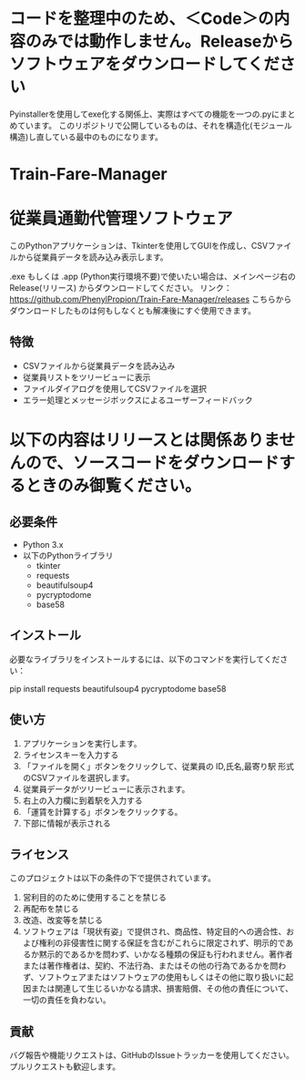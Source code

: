 # コードを整理中のため、＜Code＞の内容のみでは動作しません。Releaseからソフトウェアをダウンロードしてください
Pyinstallerを使用してexe化する関係上、実際はすべての機能を一つの.pyにまとめています。
このリポジトリで公開しているものは、それを構造化(モジュール構造)し直している最中のものになります。

# Train-Fare-Manager
# 従業員通勤代管理ソフトウェア

このPythonアプリケーションは、Tkinterを使用してGUIを作成し、CSVファイルから従業員データを読み込み表示します。

.exe もしくは .app (Python実行環境不要)で使いたい場合は、メインページ右のRelease(リリース) からダウンロードしてください。
リンク：https://github.com/PhenylPropion/Train-Fare-Manager/releases
こちらからダウンロードしたものは何もしなくとも解凍後にすぐ使用できます。

## 特徴

- CSVファイルから従業員データを読み込み
- 従業員リストをツリービューに表示
- ファイルダイアログを使用してCSVファイルを選択
- エラー処理とメッセージボックスによるユーザーフィードバック


# 以下の内容はリリースとは関係ありませんので、ソースコードをダウンロードするときのみ御覧ください。
## 必要条件

- Python 3.x
- 以下のPythonライブラリ
  - tkinter
  - requests
  - beautifulsoup4
  - pycryptodome
  - base58

## インストール

必要なライブラリをインストールするには、以下のコマンドを実行してください：

pip install requests beautifulsoup4 pycryptodome base58

## 使い方

1.  アプリケーションを実行します。
2.  ライセンスキーを入力する
3. 「ファイルを開く」ボタンをクリックして、従業員の ID,氏名,最寄り駅 形式のCSVファイルを選択します。
4.  従業員データがツリービューに表示されます。
5.  右上の入力欄に到着駅を入力する
6. 「運賃を計算する」ボタンをクリックする。
7.  下部に情報が表示される

## ライセンス

このプロジェクトは以下の条件の下で提供されています。
1. 営利目的のために使用することを禁じる
2. 再配布を禁じる
3. 改造、改変等を禁じる
4. ソフトウェアは「現状有姿」で提供され、商品性、特定目的への適合性、および権利の非侵害性に関する保証を含むがこれらに限定されず、明示的であるか黙示的であるかを問わず、いかなる種類の保証も行われません。著作者または著作権者は、契約、不法行為、またはその他の行為であるかを問わず、ソフトウェアまたはソフトウェアの使用もしくはその他に取り扱いに起因または関連して生じるいかなる請求、損害賠償、その他の責任について、一切の責任を負わない。

## 貢献

バグ報告や機能リクエストは、GitHubのIssueトラッカーを使用してください。プルリクエストも歓迎します。
